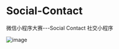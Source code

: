 # Social-Contact
微信小程序大赛---Social Contact 社交小程序

![image](https://github.com/iStitches/Social-Contact/blob/master/introduce.assets/30CBF684FC2794BDE6976E49288E0A36.png)
